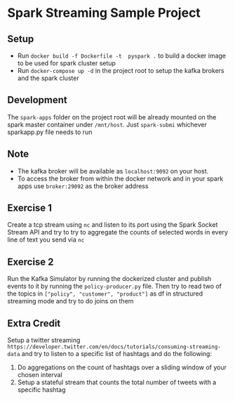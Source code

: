 # Spark Streaming Sample Project

## Setup

* Run `docker build -f Dockerfile -t  pyspark .` to build a docker image to be used for spark cluster setup
* Run `docker-compose up -d` in the project root to setup the kafka brokers and the spark cluster

## Development

The `spark-apps` folder on the project root will be already mounted on the spark master container under `/mnt/host`. Just `spark-submi` whichever sparkapp.py file needs to run

## Note

* The kafka broker will be available as `localhost:9092` on your host.
* To access the broker from within the docker network and in your spark apps use `broker:29092` as the broker address

## Exercise 1

Create a tcp stream using `nc` and listen to its port using the Spark Socket Stream API and try to try to aggregate the counts of selected words in every line of text you send via `nc`

## Exercise 2

Run the Kafka Simulator by running the dockerized cluster and publish events to it by running the `policy-producer.py` file.
Then try to read two of the topics in `["policy", "customer", "product"]`  as df in structured streaming mode and try to do joins on them

## Extra Credit

Setup a twitter streaming `https://developer.twitter.com/en/docs/tutorials/consuming-streaming-data` and try to listen to a specific list of hashtags and do the following:

1. Do aggregations on the count of hashtags over a sliding window of your chosen interval
2. Setup a stateful stream that counts the total number of tweets with a specific hashtag
